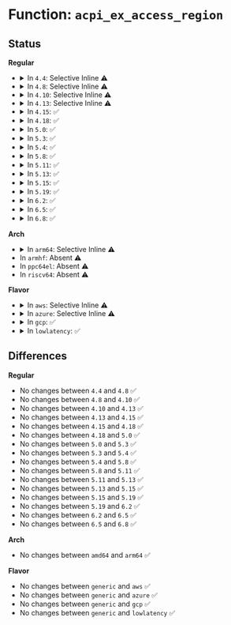 # Function: <code>acpi_ex_access_region</code>

## Status
<b>Regular</b>
<ul>
<li>
<details>
<summary>In <code>4.4</code>: Selective Inline ⚠️</summary>

```c
acpi_status acpi_ex_access_region(union acpi_operand_object *obj_desc, u32 field_datum_byte_offset, u64 *value, u32 function);
```

**Collision:** Unique Global

**Inline:** Selective

**Transformation:** False

**Instances:**

```
In drivers/acpi/acpica/exfldio.c (ffffffff814955c6)
Location: drivers/acpi/acpica/exfldio.c:230
Inline: True
Direct callers:
  - drivers/acpi/acpica/exfield.c:acpi_ex_read_data_from_field
  - drivers/acpi/acpica/exfield.c:acpi_ex_write_data_to_field
  - drivers/acpi/acpica/exfield.c:acpi_ex_write_data_to_field
  - drivers/acpi/acpica/exfldio.c:acpi_ex_field_datum_io
```
**Symbols:**

```
ffffffff814955c6-ffffffff81495833: acpi_ex_access_region (STB_GLOBAL)
```
</details>
</li>
<li>
<details>
<summary>In <code>4.8</code>: Selective Inline ⚠️</summary>

```c
acpi_status acpi_ex_access_region(union acpi_operand_object *obj_desc, u32 field_datum_byte_offset, u64 *value, u32 function);
```

**Collision:** Unique Global

**Inline:** Selective

**Transformation:** False

**Instances:**

```
In drivers/acpi/acpica/exfldio.c (ffffffff814e45d2)
Location: drivers/acpi/acpica/exfldio.c:232
Inline: True
Direct callers:
  - drivers/acpi/acpica/exfield.c:acpi_ex_write_data_to_field
  - drivers/acpi/acpica/exfield.c:acpi_ex_write_data_to_field
  - drivers/acpi/acpica/exfield.c:acpi_ex_read_data_from_field
  - drivers/acpi/acpica/exfldio.c:acpi_ex_field_datum_io
```
**Symbols:**

```
ffffffff814e45d2-ffffffff814e4837: acpi_ex_access_region (STB_GLOBAL)
```
</details>
</li>
<li>
<details>
<summary>In <code>4.10</code>: Selective Inline ⚠️</summary>

```c
acpi_status acpi_ex_access_region(union acpi_operand_object *obj_desc, u32 field_datum_byte_offset, u64 *value, u32 function);
```

**Collision:** Unique Global

**Inline:** Selective

**Transformation:** False

**Instances:**

```
In drivers/acpi/acpica/exfldio.c (ffffffff81506e26)
Location: drivers/acpi/acpica/exfldio.c:232
Inline: True
Direct callers:
  - drivers/acpi/acpica/exfield.c:acpi_ex_write_data_to_field
  - drivers/acpi/acpica/exfield.c:acpi_ex_write_data_to_field
  - drivers/acpi/acpica/exfield.c:acpi_ex_read_data_from_field
  - drivers/acpi/acpica/exfldio.c:acpi_ex_field_datum_io
```
**Symbols:**

```
ffffffff81506e26-ffffffff8150708b: acpi_ex_access_region (STB_GLOBAL)
```
</details>
</li>
<li>
<details>
<summary>In <code>4.13</code>: Selective Inline ⚠️</summary>

```c
acpi_status acpi_ex_access_region(union acpi_operand_object *obj_desc, u32 field_datum_byte_offset, u64 *value, u32 function);
```

**Collision:** Unique Global

**Inline:** Selective

**Transformation:** False

**Instances:**

```
In drivers/acpi/acpica/exfldio.c (ffffffff81517418)
Location: drivers/acpi/acpica/exfldio.c:232
Inline: True
Direct callers:
  - drivers/acpi/acpica/exfield.c:acpi_ex_write_data_to_field
  - drivers/acpi/acpica/exfield.c:acpi_ex_write_data_to_field
  - drivers/acpi/acpica/exfield.c:acpi_ex_read_data_from_field
  - drivers/acpi/acpica/exfldio.c:acpi_ex_field_datum_io
```
**Symbols:**

```
ffffffff81517418-ffffffff81517674: acpi_ex_access_region (STB_GLOBAL)
```
</details>
</li>
<li>
<details>
<summary>In <code>4.15</code>: ✅</summary>

```c
acpi_status acpi_ex_access_region(union acpi_operand_object *obj_desc, u32 field_datum_byte_offset, u64 *value, u32 function);
```

**Collision:** Unique Global

**Inline:** No

**Transformation:** False

**Instances:**

```
In drivers/acpi/acpica/exfldio.c (ffffffff81564017)
Location: drivers/acpi/acpica/exfldio.c:232
Inline: False
Direct callers:
  - drivers/acpi/acpica/exfield.c:acpi_ex_write_data_to_field
  - drivers/acpi/acpica/exfield.c:acpi_ex_write_data_to_field
  - drivers/acpi/acpica/exfield.c:acpi_ex_read_data_from_field
  - drivers/acpi/acpica/exfield.c:acpi_ex_read_data_from_field
  - drivers/acpi/acpica/exfldio.c:acpi_ex_field_datum_io
```
**Symbols:**

```
ffffffff81564017-ffffffff815644e0: acpi_ex_access_region (STB_GLOBAL)
```
</details>
</li>
<li>
<details>
<summary>In <code>4.18</code>: ✅</summary>

```c
acpi_status acpi_ex_access_region(union acpi_operand_object *obj_desc, u32 field_datum_byte_offset, u64 *value, u32 function);
```

**Collision:** Unique Global

**Inline:** No

**Transformation:** False

**Instances:**

```
In drivers/acpi/acpica/exfldio.c (ffffffff8159ad5e)
Location: drivers/acpi/acpica/exfldio.c:198
Inline: False
Direct callers:
  - drivers/acpi/acpica/exfield.c:acpi_ex_write_data_to_field
  - drivers/acpi/acpica/exfield.c:acpi_ex_write_data_to_field
  - drivers/acpi/acpica/exfield.c:acpi_ex_read_data_from_field
  - drivers/acpi/acpica/exfield.c:acpi_ex_read_data_from_field
  - drivers/acpi/acpica/exfldio.c:acpi_ex_field_datum_io
```
**Symbols:**

```
ffffffff8159ad5e-ffffffff8159b237: acpi_ex_access_region (STB_GLOBAL)
```
</details>
</li>
<li>
<details>
<summary>In <code>5.0</code>: ✅</summary>

```c
acpi_status acpi_ex_access_region(union acpi_operand_object *obj_desc, u32 field_datum_byte_offset, u64 *value, u32 function);
```

**Collision:** Unique Global

**Inline:** No

**Transformation:** False

**Instances:**

```
In drivers/acpi/acpica/exfldio.c (ffffffff815b3250)
Location: drivers/acpi/acpica/exfldio.c:198
Inline: False
Direct callers:
  - drivers/acpi/acpica/exfldio.c:acpi_ex_field_datum_io
  - drivers/acpi/acpica/exserial.c:acpi_ex_write_serial_bus
  - drivers/acpi/acpica/exserial.c:acpi_ex_read_serial_bus
  - drivers/acpi/acpica/exserial.c:acpi_ex_write_gpio
  - drivers/acpi/acpica/exserial.c:acpi_ex_read_gpio
```
**Symbols:**

```
ffffffff815b3250-ffffffff815b3729: acpi_ex_access_region (STB_GLOBAL)
```
</details>
</li>
<li>
<details>
<summary>In <code>5.3</code>: ✅</summary>

```c
acpi_status acpi_ex_access_region(union acpi_operand_object *obj_desc, u32 field_datum_byte_offset, u64 *value, u32 function);
```

**Collision:** Unique Global

**Inline:** No

**Transformation:** False

**Instances:**

```
In drivers/acpi/acpica/exfldio.c (ffffffff815e4d6c)
Location: drivers/acpi/acpica/exfldio.c:198
Inline: False
Direct callers:
  - drivers/acpi/acpica/exfield.c:acpi_ex_write_data_to_field
  - drivers/acpi/acpica/exfldio.c:acpi_ex_field_datum_io
  - drivers/acpi/acpica/exserial.c:acpi_ex_write_serial_bus
  - drivers/acpi/acpica/exserial.c:acpi_ex_read_serial_bus
  - drivers/acpi/acpica/exserial.c:acpi_ex_write_gpio
  - drivers/acpi/acpica/exserial.c:acpi_ex_read_gpio
```
**Symbols:**

```
ffffffff815e4d6c-ffffffff815e5259: acpi_ex_access_region (STB_GLOBAL)
```
</details>
</li>
<li>
<details>
<summary>In <code>5.4</code>: ✅</summary>

```c
acpi_status acpi_ex_access_region(union acpi_operand_object *obj_desc, u32 field_datum_byte_offset, u64 *value, u32 function);
```

**Collision:** Unique Global

**Inline:** No

**Transformation:** False

**Instances:**

```
In drivers/acpi/acpica/exfldio.c (ffffffff81606101)
Location: drivers/acpi/acpica/exfldio.c:198
Inline: False
Direct callers:
  - drivers/acpi/acpica/exfield.c:acpi_ex_write_data_to_field
  - drivers/acpi/acpica/exfldio.c:acpi_ex_field_datum_io
  - drivers/acpi/acpica/exserial.c:acpi_ex_write_serial_bus
  - drivers/acpi/acpica/exserial.c:acpi_ex_read_serial_bus
  - drivers/acpi/acpica/exserial.c:acpi_ex_write_gpio
  - drivers/acpi/acpica/exserial.c:acpi_ex_read_gpio
```
**Symbols:**

```
ffffffff81606101-ffffffff816065ee: acpi_ex_access_region (STB_GLOBAL)
```
</details>
</li>
<li>
<details>
<summary>In <code>5.8</code>: ✅</summary>

```c
acpi_status acpi_ex_access_region(union acpi_operand_object *obj_desc, u32 field_datum_byte_offset, u64 *value, u32 function);
```

**Collision:** Unique Global

**Inline:** No

**Transformation:** False

**Instances:**

```
In drivers/acpi/acpica/exfldio.c (ffffffff816b26a5)
Location: drivers/acpi/acpica/exfldio.c:198
Inline: False
Direct callers:
  - drivers/acpi/acpica/exfield.c:acpi_ex_write_data_to_field
  - drivers/acpi/acpica/exfldio.c:acpi_ex_field_datum_io
  - drivers/acpi/acpica/exserial.c:acpi_ex_write_serial_bus
  - drivers/acpi/acpica/exserial.c:acpi_ex_read_serial_bus
  - drivers/acpi/acpica/exserial.c:acpi_ex_write_gpio
  - drivers/acpi/acpica/exserial.c:acpi_ex_read_gpio
```
**Symbols:**

```
ffffffff816b26a5-ffffffff816b2902: acpi_ex_access_region (STB_GLOBAL)
```
</details>
</li>
<li>
<details>
<summary>In <code>5.11</code>: ✅</summary>

```c
acpi_status acpi_ex_access_region(union acpi_operand_object *obj_desc, u32 field_datum_byte_offset, u64 *value, u32 function);
```

**Collision:** Unique Global

**Inline:** No

**Transformation:** False

**Instances:**

```
In drivers/acpi/acpica/exfldio.c (ffffffff816cffd0)
Location: drivers/acpi/acpica/exfldio.c:198
Inline: False
Direct callers:
  - drivers/acpi/acpica/exfield.c:acpi_ex_write_data_to_field
  - drivers/acpi/acpica/exfldio.c:acpi_ex_field_datum_io
  - drivers/acpi/acpica/exserial.c:acpi_ex_write_serial_bus
  - drivers/acpi/acpica/exserial.c:acpi_ex_read_serial_bus
  - drivers/acpi/acpica/exserial.c:acpi_ex_write_gpio
  - drivers/acpi/acpica/exserial.c:acpi_ex_read_gpio
```
**Symbols:**

```
ffffffff816cffd0-ffffffff816d022d: acpi_ex_access_region (STB_GLOBAL)
```
</details>
</li>
<li>
<details>
<summary>In <code>5.13</code>: ✅</summary>

```c
acpi_status acpi_ex_access_region(union acpi_operand_object *obj_desc, u32 field_datum_byte_offset, u64 *value, u32 function);
```

**Collision:** Unique Global

**Inline:** No

**Transformation:** False

**Instances:**

```
In drivers/acpi/acpica/exfldio.c (ffffffff816b1f59)
Location: drivers/acpi/acpica/exfldio.c:198
Inline: False
Direct callers:
  - drivers/acpi/acpica/exfield.c:acpi_ex_write_data_to_field
  - drivers/acpi/acpica/exfldio.c:acpi_ex_field_datum_io
  - drivers/acpi/acpica/exserial.c:acpi_ex_write_serial_bus
  - drivers/acpi/acpica/exserial.c:acpi_ex_read_serial_bus
  - drivers/acpi/acpica/exserial.c:acpi_ex_write_gpio
  - drivers/acpi/acpica/exserial.c:acpi_ex_read_gpio
```
**Symbols:**

```
ffffffff816b1f59-ffffffff816b21b8: acpi_ex_access_region (STB_GLOBAL)
```
</details>
</li>
<li>
<details>
<summary>In <code>5.15</code>: ✅</summary>

```c
acpi_status acpi_ex_access_region(union acpi_operand_object *obj_desc, u32 field_datum_byte_offset, u64 *value, u32 function);
```

**Collision:** Unique Global

**Inline:** No

**Transformation:** False

**Instances:**

```
In drivers/acpi/acpica/exfldio.c (ffffffff81728de2)
Location: drivers/acpi/acpica/exfldio.c:198
Inline: False
Direct callers:
  - drivers/acpi/acpica/exfield.c:acpi_ex_write_data_to_field
  - drivers/acpi/acpica/exfldio.c:acpi_ex_field_datum_io
  - drivers/acpi/acpica/exserial.c:acpi_ex_write_serial_bus
  - drivers/acpi/acpica/exserial.c:acpi_ex_read_serial_bus
  - drivers/acpi/acpica/exserial.c:acpi_ex_write_gpio
  - drivers/acpi/acpica/exserial.c:acpi_ex_read_gpio
```
**Symbols:**

```
ffffffff81728de2-ffffffff81729041: acpi_ex_access_region (STB_GLOBAL)
```
</details>
</li>
<li>
<details>
<summary>In <code>5.19</code>: ✅</summary>

```c
acpi_status acpi_ex_access_region(union acpi_operand_object *obj_desc, u32 field_datum_byte_offset, u64 *value, u32 function);
```

**Collision:** Unique Global

**Inline:** No

**Transformation:** False

**Instances:**

```
In drivers/acpi/acpica/exfldio.c (ffffffff8185963f)
Location: drivers/acpi/acpica/exfldio.c:198
Inline: False
Direct callers:
  - drivers/acpi/acpica/exfield.c:acpi_ex_write_data_to_field
  - drivers/acpi/acpica/exfldio.c:acpi_ex_field_datum_io
  - drivers/acpi/acpica/exserial.c:acpi_ex_write_serial_bus
  - drivers/acpi/acpica/exserial.c:acpi_ex_read_serial_bus
  - drivers/acpi/acpica/exserial.c:acpi_ex_write_gpio
  - drivers/acpi/acpica/exserial.c:acpi_ex_read_gpio
```
**Symbols:**

```
ffffffff8185963f-ffffffff818598b0: acpi_ex_access_region (STB_GLOBAL)
```
</details>
</li>
<li>
<details>
<summary>In <code>6.2</code>: ✅</summary>

```c
acpi_status acpi_ex_access_region(union acpi_operand_object *obj_desc, u32 field_datum_byte_offset, u64 *value, u32 function);
```

**Collision:** Unique Global

**Inline:** No

**Transformation:** False

**Instances:**

```
In drivers/acpi/acpica/exfldio.c (ffffffff819951a0)
Location: drivers/acpi/acpica/exfldio.c:198
Inline: False
Direct callers:
  - drivers/acpi/acpica/exfield.c:acpi_ex_write_data_to_field
  - drivers/acpi/acpica/exfldio.c:acpi_ex_field_datum_io
  - drivers/acpi/acpica/exserial.c:acpi_ex_write_serial_bus
  - drivers/acpi/acpica/exserial.c:acpi_ex_read_serial_bus
  - drivers/acpi/acpica/exserial.c:acpi_ex_write_gpio
  - drivers/acpi/acpica/exserial.c:acpi_ex_read_gpio
```
**Symbols:**

```
ffffffff819951a0-ffffffff8199542e: acpi_ex_access_region (STB_GLOBAL)
```
</details>
</li>
<li>
<details>
<summary>In <code>6.5</code>: ✅</summary>

```c
acpi_status acpi_ex_access_region(union acpi_operand_object *obj_desc, u32 field_datum_byte_offset, u64 *value, u32 function);
```

**Collision:** Unique Global

**Inline:** No

**Transformation:** False

**Instances:**

```
In drivers/acpi/acpica/exfldio.c (ffffffff819dbdc0)
Location: drivers/acpi/acpica/exfldio.c:198
Inline: False
Direct callers:
  - drivers/acpi/acpica/exfield.c:acpi_ex_write_data_to_field
  - drivers/acpi/acpica/exfldio.c:acpi_ex_field_datum_io
  - drivers/acpi/acpica/exserial.c:acpi_ex_write_serial_bus
  - drivers/acpi/acpica/exserial.c:acpi_ex_read_serial_bus
  - drivers/acpi/acpica/exserial.c:acpi_ex_write_gpio
  - drivers/acpi/acpica/exserial.c:acpi_ex_read_gpio
```
**Symbols:**

```
ffffffff819dbdc0-ffffffff819dc04e: acpi_ex_access_region (STB_GLOBAL)
```
</details>
</li>
<li>
<details>
<summary>In <code>6.8</code>: ✅</summary>

```c
acpi_status acpi_ex_access_region(union acpi_operand_object *obj_desc, u32 field_datum_byte_offset, u64 *value, u32 function);
```

**Collision:** Unique Global

**Inline:** No

**Transformation:** False

**Instances:**

```
In drivers/acpi/acpica/exfldio.c (ffffffff81a26ab0)
Location: drivers/acpi/acpica/exfldio.c:198
Inline: False
Direct callers:
  - drivers/acpi/acpica/exfield.c:acpi_ex_write_data_to_field
  - drivers/acpi/acpica/exfldio.c:acpi_ex_field_datum_io
  - drivers/acpi/acpica/exserial.c:acpi_ex_write_serial_bus
  - drivers/acpi/acpica/exserial.c:acpi_ex_read_serial_bus
  - drivers/acpi/acpica/exserial.c:acpi_ex_write_gpio
  - drivers/acpi/acpica/exserial.c:acpi_ex_read_gpio
```
**Symbols:**

```
ffffffff81a26ab0-ffffffff81a26d3e: acpi_ex_access_region (STB_GLOBAL)
```
</details>
</li>
</ul>
<b>Arch</b>
<ul>
<li>
<details>
<summary>In <code>arm64</code>: Selective Inline ⚠️</summary>

```c
acpi_status acpi_ex_access_region(union acpi_operand_object *obj_desc, u32 field_datum_byte_offset, u64 *value, u32 function);
```

**Collision:** Unique Global

**Inline:** Selective

**Transformation:** False

**Instances:**

```
In drivers/acpi/acpica/exfldio.c (ffff800010785178)
Location: drivers/acpi/acpica/exfldio.c:198
Inline: True
Direct callers:
  - drivers/acpi/acpica/exfield.c:acpi_ex_write_data_to_field
  - drivers/acpi/acpica/exfldio.c:acpi_ex_field_datum_io
  - drivers/acpi/acpica/exserial.c:acpi_ex_write_serial_bus
  - drivers/acpi/acpica/exserial.c:acpi_ex_read_serial_bus
  - drivers/acpi/acpica/exserial.c:acpi_ex_write_gpio
  - drivers/acpi/acpica/exserial.c:acpi_ex_read_gpio
```
**Symbols:**

```
ffff800010785178-ffff8000107853e4: acpi_ex_access_region (STB_GLOBAL)
```
</details>
</li>
<li>
In <code>armhf</code>: Absent ⚠️
</li>
<li>
In <code>ppc64el</code>: Absent ⚠️
</li>
<li>
In <code>riscv64</code>: Absent ⚠️
</li>
</ul>
<b>Flavor</b>
<ul>
<li>
<details>
<summary>In <code>aws</code>: Selective Inline ⚠️</summary>

```c
acpi_status acpi_ex_access_region(union acpi_operand_object *obj_desc, u32 field_datum_byte_offset, u64 *value, u32 function);
```

**Collision:** Unique Global

**Inline:** Selective

**Transformation:** False

**Instances:**

```
In drivers/acpi/acpica/exfldio.c (ffffffff815eb1e1)
Location: drivers/acpi/acpica/exfldio.c:198
Inline: True
Direct callers:
  - drivers/acpi/acpica/exfield.c:acpi_ex_write_data_to_field
  - drivers/acpi/acpica/exfldio.c:acpi_ex_field_datum_io
  - drivers/acpi/acpica/exserial.c:acpi_ex_write_serial_bus
  - drivers/acpi/acpica/exserial.c:acpi_ex_read_serial_bus
  - drivers/acpi/acpica/exserial.c:acpi_ex_write_gpio
  - drivers/acpi/acpica/exserial.c:acpi_ex_read_gpio
```
**Symbols:**

```
ffffffff815eb1e1-ffffffff815eb436: acpi_ex_access_region (STB_GLOBAL)
```
</details>
</li>
<li>
<details>
<summary>In <code>azure</code>: Selective Inline ⚠️</summary>

```c
acpi_status acpi_ex_access_region(union acpi_operand_object *obj_desc, u32 field_datum_byte_offset, u64 *value, u32 function);
```

**Collision:** Unique Global

**Inline:** Selective

**Transformation:** False

**Instances:**

```
In drivers/acpi/acpica/exfldio.c (ffffffff815d67ff)
Location: drivers/acpi/acpica/exfldio.c:198
Inline: True
Direct callers:
  - drivers/acpi/acpica/exfield.c:acpi_ex_write_data_to_field
  - drivers/acpi/acpica/exfldio.c:acpi_ex_field_datum_io
  - drivers/acpi/acpica/exserial.c:acpi_ex_write_serial_bus
  - drivers/acpi/acpica/exserial.c:acpi_ex_read_serial_bus
  - drivers/acpi/acpica/exserial.c:acpi_ex_write_gpio
  - drivers/acpi/acpica/exserial.c:acpi_ex_read_gpio
```
**Symbols:**

```
ffffffff815d67ff-ffffffff815d6a54: acpi_ex_access_region (STB_GLOBAL)
```
</details>
</li>
<li>
<details>
<summary>In <code>gcp</code>: ✅</summary>

```c
acpi_status acpi_ex_access_region(union acpi_operand_object *obj_desc, u32 field_datum_byte_offset, u64 *value, u32 function);
```

**Collision:** Unique Global

**Inline:** No

**Transformation:** False

**Instances:**

```
In drivers/acpi/acpica/exfldio.c (ffffffff815fa3e1)
Location: drivers/acpi/acpica/exfldio.c:198
Inline: False
Direct callers:
  - drivers/acpi/acpica/exfield.c:acpi_ex_write_data_to_field
  - drivers/acpi/acpica/exfldio.c:acpi_ex_field_datum_io
  - drivers/acpi/acpica/exserial.c:acpi_ex_write_serial_bus
  - drivers/acpi/acpica/exserial.c:acpi_ex_read_serial_bus
  - drivers/acpi/acpica/exserial.c:acpi_ex_write_gpio
  - drivers/acpi/acpica/exserial.c:acpi_ex_read_gpio
```
**Symbols:**

```
ffffffff815fa3e1-ffffffff815fa8ce: acpi_ex_access_region (STB_GLOBAL)
```
</details>
</li>
<li>
<details>
<summary>In <code>lowlatency</code>: ✅</summary>

```c
acpi_status acpi_ex_access_region(union acpi_operand_object *obj_desc, u32 field_datum_byte_offset, u64 *value, u32 function);
```

**Collision:** Unique Global

**Inline:** No

**Transformation:** False

**Instances:**

```
In drivers/acpi/acpica/exfldio.c (ffffffff81614291)
Location: drivers/acpi/acpica/exfldio.c:198
Inline: False
Direct callers:
  - drivers/acpi/acpica/exfield.c:acpi_ex_write_data_to_field
  - drivers/acpi/acpica/exfldio.c:acpi_ex_field_datum_io
  - drivers/acpi/acpica/exserial.c:acpi_ex_write_serial_bus
  - drivers/acpi/acpica/exserial.c:acpi_ex_read_serial_bus
  - drivers/acpi/acpica/exserial.c:acpi_ex_write_gpio
  - drivers/acpi/acpica/exserial.c:acpi_ex_read_gpio
```
**Symbols:**

```
ffffffff81614291-ffffffff8161477e: acpi_ex_access_region (STB_GLOBAL)
```
</details>
</li>
</ul>

## Differences
<b>Regular</b>
<ul>
<li>
No changes between <code>4.4</code> and <code>4.8</code> ✅
</li>
<li>
No changes between <code>4.8</code> and <code>4.10</code> ✅
</li>
<li>
No changes between <code>4.10</code> and <code>4.13</code> ✅
</li>
<li>
No changes between <code>4.13</code> and <code>4.15</code> ✅
</li>
<li>
No changes between <code>4.15</code> and <code>4.18</code> ✅
</li>
<li>
No changes between <code>4.18</code> and <code>5.0</code> ✅
</li>
<li>
No changes between <code>5.0</code> and <code>5.3</code> ✅
</li>
<li>
No changes between <code>5.3</code> and <code>5.4</code> ✅
</li>
<li>
No changes between <code>5.4</code> and <code>5.8</code> ✅
</li>
<li>
No changes between <code>5.8</code> and <code>5.11</code> ✅
</li>
<li>
No changes between <code>5.11</code> and <code>5.13</code> ✅
</li>
<li>
No changes between <code>5.13</code> and <code>5.15</code> ✅
</li>
<li>
No changes between <code>5.15</code> and <code>5.19</code> ✅
</li>
<li>
No changes between <code>5.19</code> and <code>6.2</code> ✅
</li>
<li>
No changes between <code>6.2</code> and <code>6.5</code> ✅
</li>
<li>
No changes between <code>6.5</code> and <code>6.8</code> ✅
</li>
</ul>
<b>Arch</b>
<ul>
<li>
No changes between <code>amd64</code> and <code>arm64</code> ✅
</li>
</ul>
<b>Flavor</b>
<ul>
<li>
No changes between <code>generic</code> and <code>aws</code> ✅
</li>
<li>
No changes between <code>generic</code> and <code>azure</code> ✅
</li>
<li>
No changes between <code>generic</code> and <code>gcp</code> ✅
</li>
<li>
No changes between <code>generic</code> and <code>lowlatency</code> ✅
</li>
</ul>
